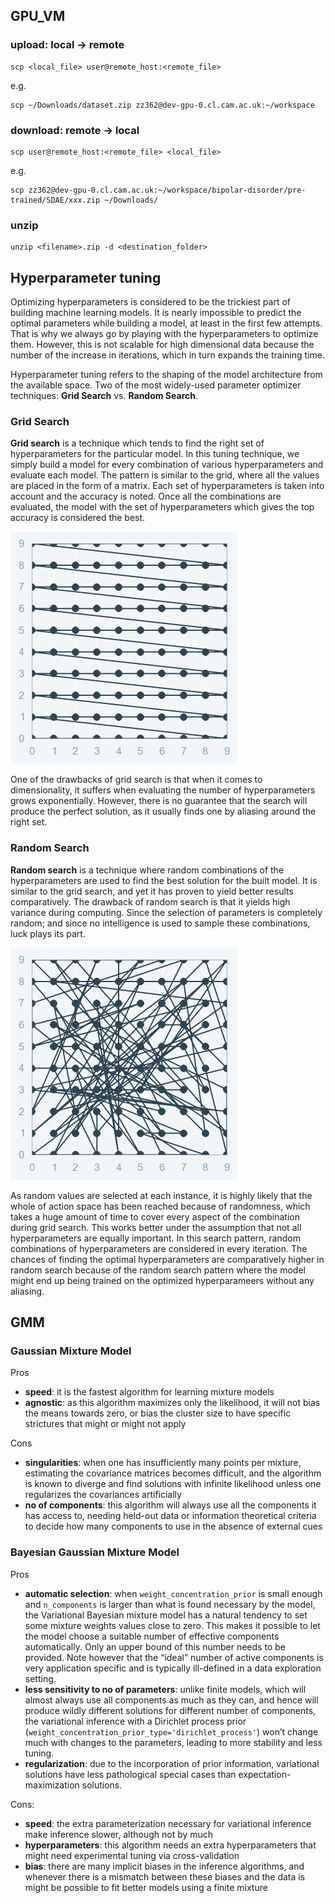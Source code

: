 ## GPU_VM

### upload: local -> remote
```
scp <local_file> user@remote_host:<remote_file>
```
e.g.
```
scp ~/Downloads/dataset.zip zz362@dev-gpu-0.cl.cam.ac.uk:~/workspace
```

### download: remote -> local
```
scp user@remote_host:<remote_file> <local_file>
```
e.g.
```
scp zz362@dev-gpu-0.cl.cam.ac.uk:~/workspace/bipolar-disorder/pre-trained/SDAE/xxx.zip ~/Downloads/
```

### unzip
```
unzip <filename>.zip -d <destination_folder>
```

## Hyperparameter tuning

Optimizing hyperparameters is considered to be the trickiest part of building machine learning models. It is nearly impossible to predict the optimal parameters while building a model, at least in the first few attempts. That is why we always go by playing with the hyperparameters to optimize them. However, this is not scalable for high dimensional data because the number of the increase in iterations, which in turn expands the training time.

Hyperparameter tuning refers to the shaping of the model architecture from the available space. Two of the most widely-used parameter optimizer techniques: **Grid Search** vs. **Random Search**.


### Grid Search

**Grid search** is a technique which tends to find the right set of hyperparameters for the particular model. In this tuning technique, we simply build a model for every combination of various hyperparameters and evaluate each model. The pattern is similar to the grid, where all the values are placed in the form of a matrix. Each set of hyperparameters is taken into account and the accuracy is noted. Once all the combinations are evaluated, the model with the set of hyperparameters which gives the top accuracy is considered the best. 

![](../images/literature/tuning_GridSearch.png)

One of the drawbacks of grid search is that when it comes to dimensionality, it suffers when evaluating the number of hyperparameters grows exponentially. However, there is no guarantee that the search will produce the perfect solution, as it usually finds one by aliasing around the right set.

### Random Search

**Random search** is a technique where random combinations of the hyperparameters are used to find the best solution for the built model. It is similar to the grid search, and yet it has proven to yield better results comparatively. The drawback of random search is that it yields high variance during computing. Since the selection of parameters is completely random; and since no intelligence is used to sample these combinations, luck plays its part.

![](../images/literature/tuning_RandomSearch.png)

As random values are selected at each instance, it is highly likely that the whole of action space has been reached because of randomness, which takes a huge amount of time to cover every aspect of the combination during grid search. This works better under the assumption that not all hyperparameters are equally important. In this search pattern, random combinations of hyperparameters are considered in every iteration. The chances of finding the optimal hyperparameters are comparatively higher in random search because of the random search pattern where the model might end up being trained on the optimized hyperparameers without any aliasing.


## GMM

### Gaussian Mixture Model

Pros 
* **speed**: it is the fastest algorithm for learning mixture models
* **agnostic**: as this algorithm maximizes only the likelihood, it will not bias the means towards zero, or bias the cluster size to have specific strictures that might or might not apply

Cons
* **singularities**: when one has insufficiently many points per mixture, estimating the covariance matrices becomes difficult, and the algorithm is known to diverge and find solutions with infinite likelihood unless one regularizes the covariances artificially
* **no of components**: this algorithm will always use all the components it has access to, needing held-out data or information theoretical criteria to decide how many components to use in the absence of external cues

### Bayesian Gaussian Mixture Model

Pros
* **automatic selection**: when ```weight_concentration_prior``` is small enough and ```n_components``` is larger than what is found necessary by the model, the Variational Bayesian mixture model has a natural tendency to set some mixture weights values close to zero. This makes it possible to let the model choose a suitable number of effective components automatically. Only an upper bound of this number needs to be provided. Note however that the “ideal” number of active components is very application specific and is typically ill-defined in a data exploration setting.
* **less sensitivity to no of parameters**: unlike finite models, which will almost always use all components as much as they can, and hence will produce wildly different solutions for different number of components, the variational inference with a Dirichlet process prior (```weight_concentration_prior_type='dirichlet_process'```) won’t change much with changes to the parameters, leading to more stability and less tuning.
* **regularization**: due to the incorporation of prior information, variational solutions have less pathological special cases than expectation-maximization solutions.

Cons:
* **speed**: the extra parameterization necessary for variational inference make inference slower, although not by much
* **hyperparameters**: this algorithm needs an extra hyperparameters that might need experimental tuning via cross-validation
* **bias**: there are many implicit biases in the inference algorithms, and whenever there is a mismatch between these biases and the data is might be possible to fit better models using a finite mixture